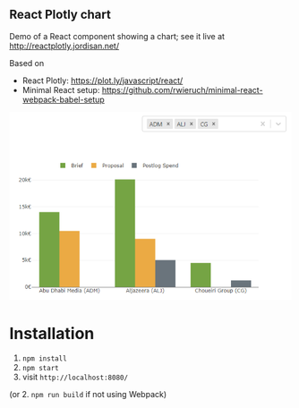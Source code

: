 ## React Plotly chart

Demo of a React component showing a chart; see it live at http://reactplotly.jordisan.net/

Based on
- React Plotly: https://plot.ly/javascript/react/
- Minimal React setup: https://github.com/rwieruch/minimal-react-webpack-babel-setup

![](./plotly.png)

# Installation

1. `npm install`
2. `npm start`
3. visit `http://localhost:8080/`

(or 2. `npm run build` if not using Webpack)

